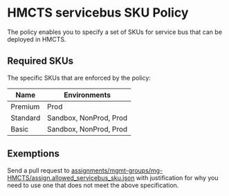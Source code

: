# HMCTS servicebus SKU Policy

The policy enables you to specify a set of SKUs for service bus that can be deployed in HMCTS.

## Required SKUs

The specific SKUs that are enforced by the policy:


| Name             | Environments             |
| --------------   | --------------  |
| Premium | Prod    |
| Standard | Sandbox, NonProd, Prod |
| Basic  | Sandbox, NonProd, Prod     |

## Exemptions

Send a pull request to [assignments/mgmt-groups/mg-HMCTS/assign.allowed_servicebus_sku.json](https://github.com/hmcts/cpp-azure-policy/blob/HEAD/assignments/mgmt-groups/mg-HMCTS/assign.allowed_servicebus_sku.json) with justification for why you need to use one that does not meet the above specification.
